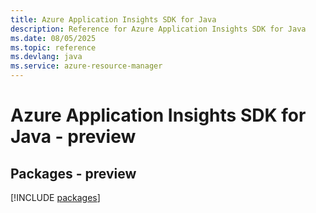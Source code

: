 ```yaml
---
title: Azure Application Insights SDK for Java
description: Reference for Azure Application Insights SDK for Java
ms.date: 08/05/2025
ms.topic: reference
ms.devlang: java
ms.service: azure-resource-manager
---
```

# Azure Application Insights SDK for Java - preview
## Packages - preview
[!INCLUDE [packages](application-insights-index.md)]